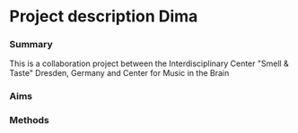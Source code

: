 


# Project description Dima

### Summary
 This is a collaboration project between  the Interdisciplinary Center "Smell & Taste" Dresden, Germany and Center for Music in the Brain
### Aims

### Methods  
<!--stackedit_data:
eyJoaXN0b3J5IjpbMjQ5NDE1NTcwLC0xNzY5MzIxMDgsLTcxND
YxOTc1Ml19
-->